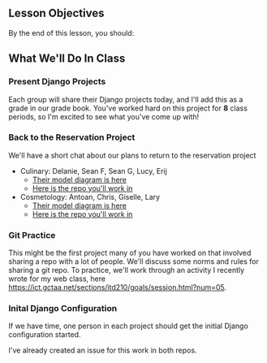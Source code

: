 ## Lesson Objectives
By the end of this lesson, you should:


## What We'll Do In Class

### Present Django Projects

Each group will share their Django projects today, and I'll add this as a grade in our grade book. You've worked hard on this project for **8** class periods, so I'm excited to see what you've come up with!


### Back to the Reservation Project
We'll have a short chat about our plans to return to the reservation project

- Culinary: Delanie, Sean F, Sean G, Lucy, Erij
    - [Their model diagram is here](../images/cul_diagram.jpeg) 
    - [Here is the repo you'll work in](https://github.com/ACCDjangoGirls/culinary_webapp)
- Cosmetology: Antoan, Chris, Giselle, Lary
    - [Their model diagram is here](../images/cos_diagram.jpeg)
    - [Here is the repo  you'll work in](https://github.com/ACCDjangoGirls/cosmetology_webapp)


### Git Practice

This might be the first project many of you have worked on that involved sharing a repo with a lot of people. We'll discuss some norms and rules for sharing a git repo. To practice, we'll work through an activity I recently wrote for my web class, here <https://ict.gctaa.net/sections/itd210/goals/session.html?num=05>.



### Inital Django Configuration

If we have time, one person in each project should get the initial Django configuration started.

I've already created an issue for this work in both repos.
